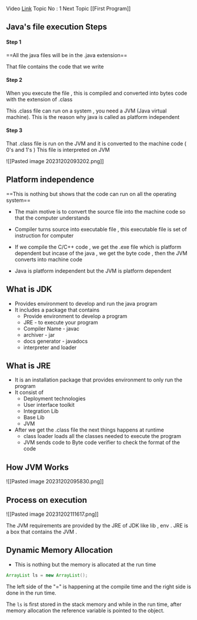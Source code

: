 Video [Link](https://youtu.be/4EP8YzcN0hQ?si=OjKwPlTzFmwAowEy)
Topic No : 1
Next Topic [[First Program]]
## Java's file execution Steps

#### Step 1

==All the java files will be in the .java extension==

That file contains the code that we write 
#### Step 2

When you execute the file , this is compiled and converted into bytes code with the extension of .class 

This .class file can run on a system , you need a JVM (Java virtual machine). This is the reason why java is called as platform independent 

#### Step 3

That .class file is run on the JVM and it is converted to the machine code ( 0's and 1's )
This file is interpreted on JVM 

![[Pasted image 20231202093202.png]]

## Platform independence

==This is nothing but shows that the code can run on all the operating system==

- The main motive is to convert the source file into the machine code so that the computer understands
- Compiler turns source into executable file , this executable file is set of instruction for computer

- If we compile the C/C++ code , we get the .exe file which is platform dependent
  but incase of the java , we get the byte code , then the JVM converts into machine code
- Java is platform independent but the JVM is platform dependent


## What is JDK

- Provides environment to develop and run the java program
- It includes a package that contains
	 - Provide environment to develop a program
	 - JRE - to execute your program
	 - Compiler Name  - javac
	 - archiver - jar
	 - docs generator - javadocs
	 - interpreter and loader

## What is JRE

- It is an installation package that provides environment to only run the program 
- It consist of 
	- Deployment technologies
	- User interface toolkit
	- Integration Lib
	- Base Lib
	- JVM
- After we get the .class file the next things happens at runtime 
	- class loader loads all the classes needed to execute the program 
	- JVM sends code to Byte code verifier to check the format of the code


## How JVM Works

![[Pasted image 20231202095830.png]]


## Process on execution

![[Pasted image 20231202111617.png]]

The JVM requirements are provided by the JRE of JDK like lib , env .
JRE is a box that contains the JVM . 

## Dynamic Memory Allocation

- This is nothing but the memory is allocated at the run time

```Java
ArrayList ls = new ArrayList();
```

The left side of the "=" is happening at the compile time and the right side is done in the run time.

The `ls` is first stored in the stack memory and while in the run time, after memory allocation the reference variable is pointed to the object.